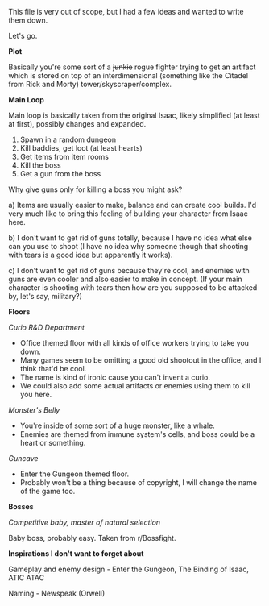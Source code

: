 This file is very out of scope, but I had a few ideas and wanted to write them down. 

Let's go.

**Plot**

Basically you're some sort of a ~~junkie~~ rogue fighter trying to get an artifact which is stored on top of an interdimensional (something like the Citadel from Rick and Morty) tower/skyscraper/complex. 

**Main Loop**

Main loop is basically taken from the original Isaac, likely simplified (at least at first), possibly changes and expanded.

1. Spawn in a random dungeon
2. Kill baddies, get loot (at least hearts)
3. Get items from item rooms
4. Kill the boss
5. Get a gun from the boss

Why give guns only for killing a boss you might ask?

a) Items are usually easier to make, balance and can create cool builds. 
I'd very much like to bring this feeling of building your character from Isaac here.

b) I don't want to get rid of guns totally, because I have no idea what else can you use to shoot
(I have no idea why someone though that shooting with tears is a good idea but apparently it works).

c) I don't want to get rid of guns because they're cool, and enemies with guns are even cooler and also easier to make in concept.
(If your main character is shooting with tears then how are you supposed to be attacked by, let's say, military?)

**Floors**

*Curio R&D Department* 

- Office themed floor with all kinds of office workers trying to take you down.
- Many games seem to be omitting a good old shootout in the office, and I think that'd be cool.
- The name is kind of ironic cause you can't invent a curio.
- We could also add some actual artifacts or enemies using them to kill you here.

*Monster's Belly*

- You're inside of some sort of a huge monster, like a whale.
- Enemies are themed from immune system's cells, and boss could be a heart or something.

*Guncave*

- Enter the Gungeon themed floor.
- Probably won't be a thing because of copyright, I will change the name of the game too.

**Bosses**

*Competitive baby, master of natural selection*

Baby boss, probably easy. Taken from r/Bossfight.

**Inspirations I don't want to forget about**

Gameplay and enemy design - Enter the Gungeon, The Binding of Isaac, ATIC ATAC

Naming - Newspeak (Orwell)
